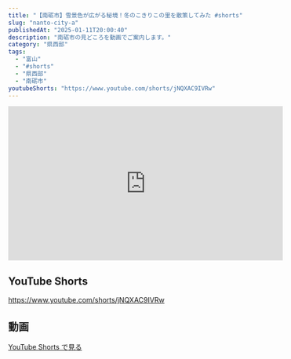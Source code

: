 ```yaml
---
title: "【南砺市】雪景色が広がる秘境！冬のこきりこの里を散策してみた #shorts"
slug: "nanto-city-a"
publishedAt: "2025-01-11T20:00:40"
description: "南砺市の見どころを動画でご案内します。"
category: "県西部"
tags: 
  - "富山"
  - "#shorts"
  - "県西部"
  - "南砺市"
youtubeShorts: "https://www.youtube.com/shorts/jNQXAC9IVRw"
---
```


<iframe width="560" height="315" src="https://www.youtube.com/embed/XGlDlxJPKcc" frameborder="0" allowfullscreen></iframe>

## YouTube Shorts

https://www.youtube.com/shorts/jNQXAC9IVRw

## 動画

[YouTube Shorts で見る](https://www.youtube.com/shorts/jNQXAC9IVRw)


